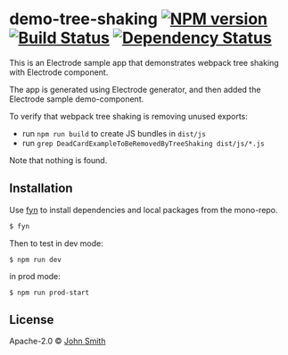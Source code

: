 # demo-tree-shaking [![NPM version][npm-image]][npm-url] [![Build Status][travis-image]][travis-url] [![Dependency Status][daviddm-image]][daviddm-url]

This is an Electrode sample app that demonstrates webpack tree shaking with Electrode component.

The app is generated using Electrode generator, and then added the Electrode sample demo-component.

To verify that webpack tree shaking is removing unused exports:

- run `npm run build` to create JS bundles in `dist/js`
- run `grep DeadCardExampleToBeRemovedByTreeShaking dist/js/*.js`

Note that nothing is found.

## Installation

Use [fyn] to install dependencies and local packages from the mono-repo.

```sh
$ fyn
```

Then to test in dev mode:

```
$ npm run dev
```

in prod mode:

```
$ npm run prod-start
```

## License

Apache-2.0 © [John Smith](http://www.test.com)

[npm-image]: https://badge.fury.io/js/demo-tree-shaking.svg
[npm-url]: https://npmjs.org/package/demo-tree-shaking
[travis-image]: https://travis-ci.org/test/demo-tree-shaking.svg?branch=master
[travis-url]: https://travis-ci.org/test/demo-tree-shaking
[daviddm-image]: https://david-dm.org/test/demo-tree-shaking.svg?theme=shields.io
[daviddm-url]: https://david-dm.org/test/demo-tree-shaking
[fyn]: https://www.npmjs.com/package/fyn
